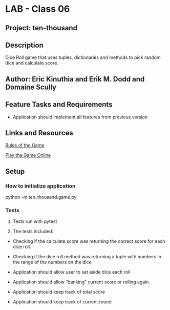 # LAB - Class 06

## Project: ten-thousand

## Description

Dice Roll game that uses tuples, dictionaries and methods to pick random dice and calculate score.

## Author: Eric Kinuthia and Erik M. Dodd and Domaine Scully

## Feature Tasks and Requirements

* Application should implement all features from previous version


## Links and Resources

[Rules of the Game](https://en.wikipedia.org/wiki/Dice_10000)

[Play the Game Online](http://www.playonlinedicegames.com/farkle)

## Setup

### How to initialize application

python -m ten_thousand.game.py

### Tests

1. Tests run with pytest

2. The tests included:

* Checking if the calculate score was returning the correct score for each dice roll.

* Checking if the dice roll method was returning a tuple with numbers in the range of the numbers on the dice

* Application should allow user to set aside dice each roll

* Application should allow “banking” current score or rolling again.

* Application should keep track of total score

* Application should keep track of current round

